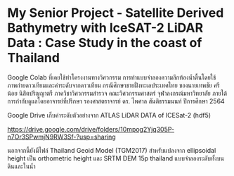 # My Senior Project - Satellite Derived Bathymetry with IceSAT-2 LiDAR Data : Case Study in the coast of Thailand

Google Colab ที่เคยใช้ทำโครงงานทางวิศวกรรม การทำแบบจำลองความลึกท้องน้ำตื้นโดยใช้ภาพถ่ายดาวเทียมและค่าระดับจากดาวเทียม 
กรณีศึกษาชายฝั่งทะเลประเทศไทย ของนายเทพชัย ศรีน้อย นิสิตปริญญาตรี ภาควิชาวิศวกรรมสำรวจ คณะวิศวกรรมศาสตร์ จุฬาลงกรณ์มหาวิทยาลัย
ภายใต้การกำกับดูแลโดยอาจารย์ที่ปรึกษา รองศาสตราจารย์ ดร. ไพศาล สันติธรรมนนท์ ปีการศึกษา 2564

Google Drive เก็บค่าระดับตัวอย่างจาก ATLAS LiDAR DATA of ICESat-2 (hdf5)

https://drive.google.com/drive/folders/10mpog2Yjq305P-n7Or3SPwmjN9RW3Sf-?usp=sharing

นอกจากนี้ยังมีไฟล์ Thailand Geoid Model (TGM2017) สำหรับแปลงจาก ellipsoidal height 
เป็น orthometric height และ SRTM DEM 15p thailand แบบจำลองระดับทั้งบนดินและในน้ำ
